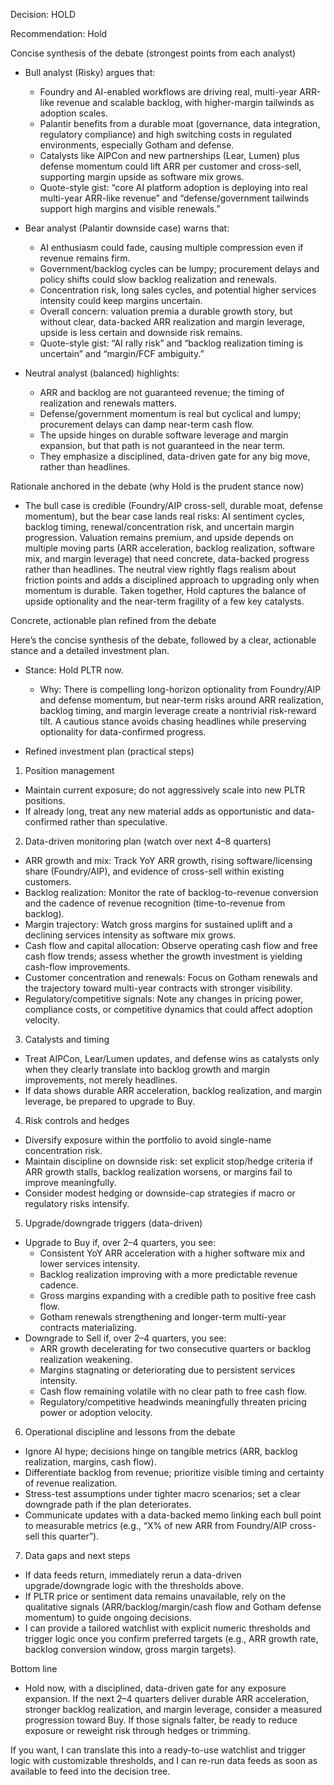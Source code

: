 Decision: HOLD

Recommendation: Hold

Concise synthesis of the debate (strongest points from each analyst)

- Bull analyst (Risky) argues that:
  - Foundry and AI-enabled workflows are driving real, multi-year ARR-like revenue and scalable backlog, with higher-margin tailwinds as adoption scales.
  - Palantir benefits from a durable moat (governance, data integration, regulatory compliance) and high switching costs in regulated environments, especially Gotham and defense.
  - Catalysts like AIPCon and new partnerships (Lear, Lumen) plus defense momentum could lift ARR per customer and cross-sell, supporting margin upside as software mix grows. 
  - Quote-style gist: “core AI platform adoption is deploying into real multi-year ARR-like revenue” and “defense/government tailwinds support high margins and visible renewals.”

- Bear analyst (Palantir downside case) warns that:
  - AI enthusiasm could fade, causing multiple compression even if revenue remains firm.
  - Government/backlog cycles can be lumpy; procurement delays and policy shifts could slow backlog realization and renewals.
  - Concentration risk, long sales cycles, and potential higher services intensity could keep margins uncertain.
  - Overall concern: valuation premia a durable growth story, but without clear, data-backed ARR realization and margin leverage, upside is less certain and downside risk remains.
  - Quote-style gist: “AI rally risk” and “backlog realization timing is uncertain” and “margin/FCF ambiguity.”

- Neutral analyst (balanced) highlights:
  - ARR and backlog are not guaranteed revenue; the timing of realization and renewals matters.
  - Defense/government momentum is real but cyclical and lumpy; procurement delays can damp near-term cash flow.
  - The upside hinges on durable software leverage and margin expansion, but that path is not guaranteed in the near term.
  - They emphasize a disciplined, data-driven gate for any big move, rather than headlines.

Rationale anchored in the debate (why Hold is the prudent stance now)

- The bull case is credible (Foundry/AIP cross-sell, durable moat, defense momentum), but the bear case lands real risks: AI sentiment cycles, backlog timing, renewal/concentration risk, and uncertain margin progression. Valuation remains premium, and upside depends on multiple moving parts (ARR acceleration, backlog realization, software mix, and margin leverage) that need concrete, data-backed progress rather than headlines. The neutral view rightly flags realism about friction points and adds a disciplined approach to upgrading only when momentum is durable. Taken together, Hold captures the balance of upside optionality and the near-term fragility of a few key catalysts.

Concrete, actionable plan refined from the debate

Here’s the concise synthesis of the debate, followed by a clear, actionable stance and a detailed investment plan.

- Stance: Hold PLTR now.
  - Why: There is compelling long-horizon optionality from Foundry/AIP and defense momentum, but near-term risks around ARR realization, backlog timing, and margin leverage create a nontrivial risk-reward tilt. A cautious stance avoids chasing headlines while preserving optionality for data-confirmed progress.

- Refined investment plan (practical steps)

1) Position management
- Maintain current exposure; do not aggressively scale into new PLTR positions.
- If already long, treat any new material adds as opportunistic and data-confirmed rather than speculative.

2) Data-driven monitoring plan (watch over next 4–8 quarters)
- ARR growth and mix: Track YoY ARR growth, rising software/licensing share (Foundry/AIP), and evidence of cross-sell within existing customers.
- Backlog realization: Monitor the rate of backlog-to-revenue conversion and the cadence of revenue recognition (time-to-revenue from backlog).
- Margin trajectory: Watch gross margins for sustained uplift and a declining services intensity as software mix grows.
- Cash flow and capital allocation: Observe operating cash flow and free cash flow trends; assess whether the growth investment is yielding cash-flow improvements.
- Customer concentration and renewals: Focus on Gotham renewals and the trajectory toward multi-year contracts with stronger visibility.
- Regulatory/competitive signals: Note any changes in pricing power, compliance costs, or competitive dynamics that could affect adoption velocity.

3) Catalysts and timing
- Treat AIPCon, Lear/Lumen updates, and defense wins as catalysts only when they clearly translate into backlog growth and margin improvements, not merely headlines.
- If data shows durable ARR acceleration, backlog realization, and margin leverage, be prepared to upgrade to Buy.

4) Risk controls and hedges
- Diversify exposure within the portfolio to avoid single-name concentration risk.
- Maintain discipline on downside risk: set explicit stop/hedge criteria if ARR growth stalls, backlog realization worsens, or margins fail to improve meaningfully.
- Consider modest hedging or downside-cap strategies if macro or regulatory risks intensify.

5) Upgrade/downgrade triggers (data-driven)
- Upgrade to Buy if, over 2–4 quarters, you see:
  - Consistent YoY ARR acceleration with a higher software mix and lower services intensity.
  - Backlog realization improving with a more predictable revenue cadence.
  - Gross margins expanding with a credible path to positive free cash flow.
  - Gotham renewals strengthening and longer-term multi-year contracts materializing.
- Downgrade to Sell if, over 2–4 quarters, you see:
  - ARR growth decelerating for two consecutive quarters or backlog realization weakening.
  - Margins stagnating or deteriorating due to persistent services intensity.
  - Cash flow remaining volatile with no clear path to free cash flow.
  - Regulatory/competitive headwinds meaningfully threaten pricing power or adoption velocity.

6) Operational discipline and lessons from the debate
- Ignore AI hype; decisions hinge on tangible metrics (ARR, backlog realization, margins, cash flow).
- Differentiate backlog from revenue; prioritize visible timing and certainty of revenue realization.
- Stress-test assumptions under tighter macro scenarios; set a clear downgrade path if the plan deteriorates.
- Communicate updates with a data-backed memo linking each bull point to measurable metrics (e.g., “X% of new ARR from Foundry/AIP cross-sell this quarter”).

7) Data gaps and next steps
- If data feeds return, immediately rerun a data-driven upgrade/downgrade logic with the thresholds above.
- If PLTR price or sentiment data remains unavailable, rely on the qualitative signals (ARR/backlog/margin/cash flow and Gotham defense momentum) to guide ongoing decisions.
- I can provide a tailored watchlist with explicit numeric thresholds and trigger logic once you confirm preferred targets (e.g., ARR growth rate, backlog conversion window, gross margin targets).

Bottom line
- Hold now, with a disciplined, data-driven gate for any exposure expansion. If the next 2–4 quarters deliver durable ARR acceleration, stronger backlog realization, and margin leverage, consider a measured progression toward Buy. If those signals falter, be ready to reduce exposure or reweight risk through hedges or trimming.

If you want, I can translate this into a ready-to-use watchlist and trigger logic with customizable thresholds, and I can re-run data feeds as soon as available to feed into the decision tree.